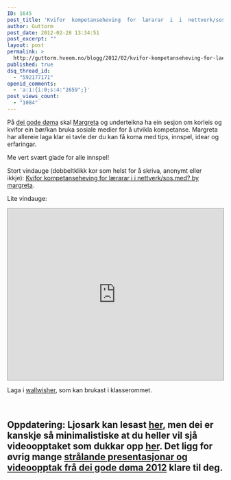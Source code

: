 ```yaml
---
ID: 1645
post_title: 'Kvifor  kompetanseheving  for  lærarar  i  i  nettverk/sosiale  media?  #dgd12'
author: Guttorm
post_date: 2012-02-28 13:34:51
post_excerpt: ""
layout: post
permalink: >
  http://guttorm.hveem.no/blogg/2012/02/kvifor-kompetanseheving-for-laerarar-i-i-nettverksosiale-media-dgd12/
published: true
dsq_thread_id:
  - "592177171"
openid_comments:
  - 'a:1:{i:0;s:4:"2659";}'
post_views_count:
  - "1084"
---
```

På <a href="http://deigodedoma.hfk.no" target="_blank">dei gode døma</a> skal <a href="http://twitter.com/margreta" target="_blank">Margreta</a> og underteikna ha ein sesjon om korleis og kvifor ein bør/kan bruka sosiale medier for å utvikla kompetanse. Margreta har allereie laga klar ei tavle der du kan få koma med tips, innspel, idear og erfaringar.

Me vert svært glade for alle innspel!

Stort vindauge (dobbeltklikk kor som helst for å skriva, anonymt eller ikkje): <a href="http://www.wallwisher.com/wall/laerar">Kvifor kompetanseheving for lærarar i i nettverk/sos.med? by margreta</a>.

Lite vindauge:

<iframe style="border: 1px solid #999999;" src="http://www.wallwisher.com/embed/laerar" frameborder="0" width="100%" height="400px"></iframe>

Laga i <a title="Lag enkle læringsressursar med wallwisher" href="http://guttorm.hveem.no/blogg/2011/02/lag-enkle-l%c3%a6ringsressursar-med-wallwisher/" target="_blank">wallwisher</a>, som kan brukast i klasserommet.

&nbsp;
<h2>Oppdatering:
Ljosark kan lesast <a href="http://guttorm.hveem.no/kurs/dgd12_margreta_og_guttorm.pdf">her</a>, men dei er kanskje så minimalistiske at du heller vil sjå videoopptaket som dukkar opp <a href="https://sites.google.com/site/deigodedoema/parallelloekt-5">her</a>. Det ligg for øvrig mange <a href="https://sites.google.com/site/deigodedoema/home">strålande presentasjonar og videoopptak frå dei gode døma 2012</a> klare til deg.</h2>